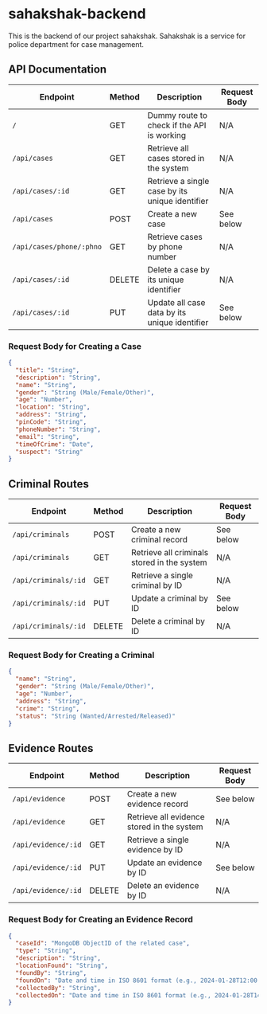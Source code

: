 # sahakshak-backend

This is the backend of our project sahakshak. Sahakshak is a service for police department for case management.

## API Documentation

| Endpoint                 | Method | Description                                     | Request Body |
| ------------------------ | ------ | ----------------------------------------------- | ------------ |
| `/`                      | GET    | Dummy route to check if the API is working      | N/A          |
| `/api/cases`             | GET    | Retrieve all cases stored in the system         | N/A          |
| `/api/cases/:id`         | GET    | Retrieve a single case by its unique identifier | N/A          |
| `/api/cases`             | POST   | Create a new case                               | See below    |
| `/api/cases/phone/:phno` | GET    | Retrieve cases by phone number                  | N/A          |
| `/api/cases/:id`         | DELETE | Delete a case by its unique identifier          | N/A          |
| `/api/cases/:id`         | PUT    | Update all case data by its unique identifier   | See below    |

### Request Body for Creating a Case

```json
{
  "title": "String",
  "description": "String",
  "name": "String",
  "gender": "String (Male/Female/Other)",
  "age": "Number",
  "location": "String",
  "address": "String",
  "pinCode": "String",
  "phoneNumber": "String",
  "email": "String",
  "timeOfCrime": "Date",
  "suspect": "String"
}
```

## Criminal Routes

| Endpoint             | Method | Description                                 | Request Body |
| -------------------- | ------ | ------------------------------------------- | ------------ |
| `/api/criminals`     | POST   | Create a new criminal record                | See below    |
| `/api/criminals`     | GET    | Retrieve all criminals stored in the system | N/A          |
| `/api/criminals/:id` | GET    | Retrieve a single criminal by ID            | N/A          |
| `/api/criminals/:id` | PUT    | Update a criminal by ID                     | See below    |
| `/api/criminals/:id` | DELETE | Delete a criminal by ID                     | N/A          |

### Request Body for Creating a Criminal

```json
{
  "name": "String",
  "gender": "String (Male/Female/Other)",
  "age": "Number",
  "address": "String",
  "crime": "String",
  "status": "String (Wanted/Arrested/Released)"
}
```

## Evidence Routes

| Endpoint            | Method | Description                                | Request Body |
| ------------------- | ------ | ------------------------------------------ | ------------ |
| `/api/evidence`     | POST   | Create a new evidence record               | See below    |
| `/api/evidence`     | GET    | Retrieve all evidence stored in the system | N/A          |
| `/api/evidence/:id` | GET    | Retrieve a single evidence by ID           | N/A          |
| `/api/evidence/:id` | PUT    | Update an evidence by ID                   | See below    |
| `/api/evidence/:id` | DELETE | Delete an evidence by ID                   | N/A          |

### Request Body for Creating an Evidence Record

```json
{
  "caseId": "MongoDB ObjectID of the related case",
  "type": "String",
  "description": "String",
  "locationFound": "String",
  "foundBy": "String",
  "foundOn": "Date and time in ISO 8601 format (e.g., 2024-01-28T12:00:00Z)",
  "collectedBy": "String",
  "collectedOn": "Date and time in ISO 8601 format (e.g., 2024-01-28T14:30:00Z)"
}
```
